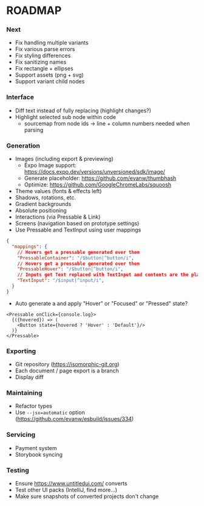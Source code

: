 # ROADMAP

### Next
- Fix handling multiple variants
- Fix various parse errors
- Fix styling differences
- Fix sanitizing names
- Fix rectangle + ellipses
- Support assets (png + svg)
- Support variant child nodes

### Interface
- Diff text instead of fully replacing (highlight changes?)
- Highlight selected sub node within code
  - sourcemap from node ids -> line + column numbers needed when parsing

### Generation
- Images (including export & previewing)
  - Expo Image support: https://docs.expo.dev/versions/unversioned/sdk/image/
  - Generate placeholder: https://github.com/evanw/thumbhash
  - Optimize: https://github.com/GoogleChromeLabs/squoosh
- Theme values (fonts & effects left)
- Shadows, rotations, etc.
- Gradient backgrounds
- Absolute positioning
- Interactions (via Pressable & Link)
- Screens (navigation based on prototype settings)
- Use Pressable and TextInput using user mappings
```json
{
  "mappings": {
    // Hovers get a pressable generated over them
    "PressableContainer": "/$button|^button/i",
    // Hovers get a pressable generated over them
    "PressableHover": "/$button|^button/i",
    // Inputs get Text replaced with TextInput and contents are the placeholder attr
    "TextInput": "/$input|^input/i",
  }
}
```
- Auto generate a <Pressable> and apply "Hover" or "Focused" or "Pressed" state?
```tsx
<Pressable onClick={console.log}>
  {({hovered}) => (
    <Button state={hovered ? 'Hover' : 'Default'}/>
  )}
</Pressable>
```

### Exporting
- Git repository (https://isomorphic-git.org)
- Each document / page export is a branch
- Display diff

### Maintaining
- Refactor types
- Use `--jsx=automatic` option (https://github.com/evanw/esbuild/issues/334)

### Servicing
- Payment system
- Storybook syncing

### Testing
- Ensure https://www.untitledui.com/ converts
- Test other UI packs (IntelliJ, find more...)
- Make sure snapshots of converted projects don't change
